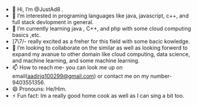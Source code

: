 - 👋 Hi, I’m @JustAd8 .
- 👀 I’m interested in programing languages like java, javascript, c++, and full stack devlopment in general.
- 🌱 I’m currently learning java , C++, and php with some cloud computing basics ,etc.
- ]7\\7/- really excited as a freher for this field with some bacic kowledge.
- 💞️ I’m looking to collaborate on the similar as well as looking forwerd to expand my avanue to other domain like cloud computing, data science, and machine learning, and some machine learning.
- 📫 How to reach me- you can look me up on email(aadirjq100299@gmail.com) or contact me on my number-9403551356.
- 😄 Pronouns: He/Him.
- ⚡ Fun fact: Im a really good home cook as well as I can sing a bit too.

<!---
JustAd8/JustAd8 is a ✨ special ✨ repository because its `README.md` (this file) appears on your GitHub profile.
You can click the Preview link to take a look at your changes.
--->
